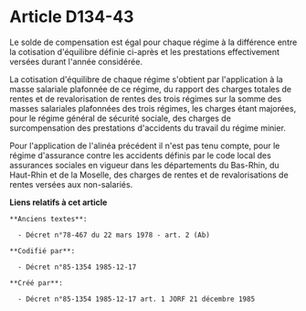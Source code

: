 # Article D134-43

Le solde de compensation est égal pour chaque régime à la différence entre la cotisation d'équilibre définie ci-après et les
prestations effectivement versées durant l'année considérée. 

La cotisation d'équilibre de chaque régime s'obtient par l'application à la masse salariale plafonnée de ce régime, du
rapport des charges totales de rentes et de revalorisation de rentes des trois régimes sur la somme des masses salariales
plafonnées des trois régimes, les charges étant majorées, pour le régime général de sécurité sociale, des charges de
surcompensation des prestations d'accidents du travail du régime minier. 

Pour l'application de l'alinéa précédent il n'est pas tenu compte, pour le régime d'assurance contre les accidents définis
par le code local des assurances sociales en vigueur dans les départements du Bas-Rhin, du Haut-Rhin et de la Moselle, des
charges de rentes et de revalorisations de rentes versées aux non-salariés.

**Liens relatifs à cet article**

	**Anciens textes**:

	  - Décret n°78-467 du 22 mars 1978 - art. 2 (Ab)

	**Codifié par**:

	  - Décret n°85-1354 1985-12-17

	**Créé par**:

	  - Décret n°85-1354 1985-12-17 art. 1 JORF 21 décembre 1985
